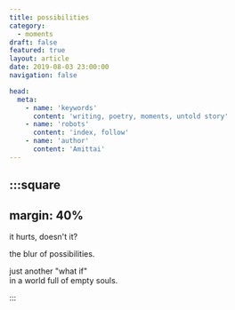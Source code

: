```yaml
---
title: possibilities
category:
  - moments
draft: false
featured: true
layout: article
date: 2019-08-03 23:00:00
navigation: false

head:
  meta:
    - name: 'keywords'
      content: 'writing, poetry, moments, untold story'
    - name: 'robots'
      content: 'index, follow'
    - name: 'author'
      content: 'Amittai'
---
```


:::square
---
margin: 40%
---

it hurts, doesn't it?

the blur of possibilities.

just another "what if"  
in a world full of empty souls.

:::
